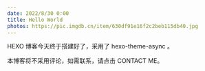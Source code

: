 ```yaml
---
date: 2022/8/30 0:00
title: Hello World
photos: https://pic.imgdb.cn/item/630df91e16f2c2beb115db40.jpg
---
```

HEXO 博客今天终于搭建好了，采用了 hexo-theme-async 。

本博客将不采用评论，如需联系，请点击 CONTACT ME。 